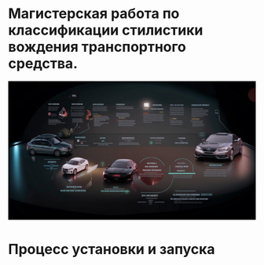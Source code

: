 # Магистерская работа по классификации стилистики вождения транспортного средства.
![Классификации стилистики вождения транспортного средства.](https://github.com/TVsevolodA/classification-of-driving-style/blob/main/cover.jpg)

# Процесс установки и запуска
